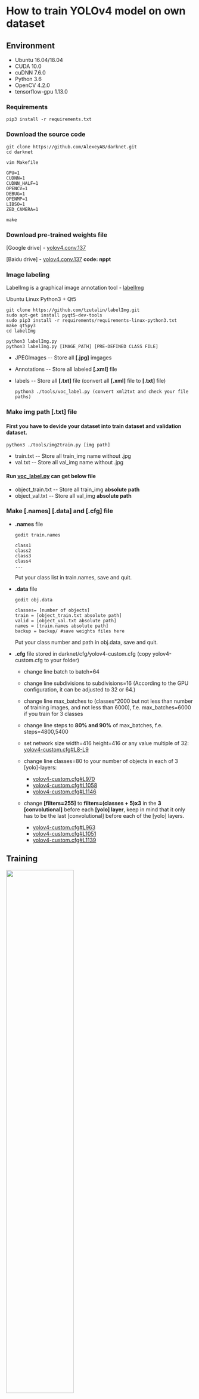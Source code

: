 # How to train YOLOv4 model on own dataset

## Environment
 * Ubuntu 16.04/18.04
 * CUDA 10.0
 * cuDNN 7.6.0
 * Python 3.6
 * OpenCV 4.2.0
 * tensorflow-gpu 1.13.0
 
### Requirements

    pip3 install -r requirements.txt
       
### Download the source code

    git clone https://github.com/AlexeyAB/darknet.git
    cd darknet

    vim Makefile

    GPU=1
    CUDNN=1 
    CUDNN_HALF=1 
    OPENCV=1 
    DEBUG=1 
    OPENMP=1 
    LIBSO=1 
    ZED_CAMERA=1 
    
    make


### Download pre-trained weights file

[Google drive] - [yolov4.conv.137](https://drive.google.com/file/d/1JKF-bdIklxOOVy-2Cr5qdvjgGpmGfcbp/view)

[Baidu drive] - [yolov4.conv.137](https://pan.baidu.com/s/1OvuN0CeS7RFj-bdM0d25AA)  __code: nppt__

    
### Image labeling

LabelImg is a graphical image annotation tool - [labelImg](https://github.com/tzutalin/labelImg)

Ubuntu Linux Python3 + Qt5
         
    git clone https://github.com/tzutalin/labelImg.git
    sudo apt-get install pyqt5-dev-tools
    sudo pip3 install -r requirements/requirements-linux-python3.txt
    make qt5py3
    cd labelImg

    python3 labelImg.py
    python3 labelImg.py [IMAGE_PATH] [PRE-DEFINED CLASS FILE]
    
    
 * JPEGImages -- Store all __[.jpg]__ imgages
 * Annotations -- Store all labeled __[.xml]__ file
 * labels -- Store all __[.txt]__ file (convert all __[.xml]__ file to __[.txt]__ file)
   
       python3 ./tools/voc_label.py (convert xml2txt and check your file paths)
       
###  Make img path [.txt] file

#### First you have to devide your dataset into train dataset and validation dataset.

    python3 ./tools/img2train.py [img path]
      
 * train.txt -- Store all train_img name without .jpg
 * val.txt -- Store all val_img name without .jpg

#### Run [voc_label.py](https://github.com/yehengchen/Object-Detection-and-Tracking/blob/master/OneStage/yolo/Train-a-YOLOv4-model/tools/voc_label.py) can get below file

 * object_train.txt -- Store all train_img __absolute path__
 * object_val.txt -- Store all val_img __absolute path__

### Make [.names] [.data] and [.cfg] file
 
 * __.names__ file
 
       gedit train.names
         
       class1
       class2
       class3
       class4
       ...
         
    Put your class list in train.names, save and quit.
 
 * __.data__ file
          
       gedit obj.data
          
       classes= [number of objects]
       train = [object_train.txt absolute path]
       valid = [object_val.txt absolute path]
       names = [train.names absolute path]
       backup = backup/ #save weights files here
     
    Put your class number and path in obj.data, save and quit.

 * __.cfg__ file stored in darknet/cfg/yolov4-custom.cfg (copy yolov4-custom.cfg to your folder)
 
    * change line batch to batch=64
    * change line subdivisions to subdivisions=16 (According to the GPU configuration, it can be adjusted to 32 or 64.)
    * change line max_batches to (classes*2000 but not less than number of training images, and not less than 6000), f.e. max_batches=6000 if you train for 3 classes
    * change line steps to __80% and 90%__ of max_batches, f.e. steps=4800,5400
    * set network size width=416 height=416 or any value multiple of 32: [yolov4-custom.cfg#L8-L9](https://github.com/yehengchen/Object-Detection-and-Tracking/blob/3629dc1d34091aaf10ccaab5221095c7ff1fb4c1/OneStage/yolo/Train-a-YOLOv4-model/yolov4-custom.cfg#L8-L9)

    * change line classes=80 to your number of objects in each of 3 [yolo]-layers:

      
      - [yolov4-custom.cfg#L970](https://github.com/yehengchen/Object-Detection-and-Tracking/blob/3629dc1d34091aaf10ccaab5221095c7ff1fb4c1/OneStage/yolo/Train-a-YOLOv4-model/yolov4-custom.cfg#L970)
      - [yolov4-custom.cfg#L1058](https://github.com/yehengchen/Object-Detection-and-Tracking/blob/3629dc1d34091aaf10ccaab5221095c7ff1fb4c1/OneStage/yolo/Train-a-YOLOv4-model/yolov4-custom.cfg#L1058)
      - [yolov4-custom.cfg#L1146](https://github.com/yehengchen/Object-Detection-and-Tracking/blob/3629dc1d34091aaf10ccaab5221095c7ff1fb4c1/OneStage/yolo/Train-a-YOLOv4-model/yolov4-custom.cfg#L1146)

    
    * change __[filters=255]__ to __filters=(classes + 5)x3__ in the __3 [convolutional]__ before each __[yolo] layer__, keep in mind that it only has to be the last [convolutional] before each of the [yolo] layers.

      - [yolov4-custom.cfg#L963](https://github.com/yehengchen/Object-Detection-and-Tracking/blob/3629dc1d34091aaf10ccaab5221095c7ff1fb4c1/OneStage/yolo/Train-a-YOLOv4-model/yolov4-custom.cfg#L963)
      - [yolov4-custom.cfg#L1051](https://github.com/yehengchen/Object-Detection-and-Tracking/blob/3629dc1d34091aaf10ccaab5221095c7ff1fb4c1/OneStage/yolo/Train-a-YOLOv4-model/yolov4-custom.cfg#L1051)
      - [yolov4-custom.cfg#L1139](https://github.com/yehengchen/Object-Detection-and-Tracking/blob/3629dc1d34091aaf10ccaab5221095c7ff1fb4c1/OneStage/yolo/Train-a-YOLOv4-model/yolov4-custom.cfg#L1139)

## Training

<img src="https://github.com/yehengchen/Object-Detection-and-Tracking/blob/master/OneStage/yolo/Train-a-YOLOv4-model/imgs/chart_yolov4-custom.png" width="60%" height="60%">
 
  * Training and visualization
 
        sudo ./darknet detector train [obj.data path] [yolov4-custom.cfg path]  yolov4.conv.137 -map
        
  * Train with multi-GPU

        sudo ./darknet detector train [obj.data path] [yolov4-custom.cfg path]  yolov4.conv.137 -gpus 0,1,2 -map

 ## Testing

<img src="https://github.com/yehengchen/Object-Detection-and-Tracking/blob/master/OneStage/yolo/Train-a-YOLOv4-model/imgs/yolov4.png" width="60%" height="60%">

   * Test on image
   
         ./darknet detector test [obj.data path] [yolov4-custom.cfg path] [weights file path] [image path]
       
   * Test on video
   
         ./darknet detector demo [obj.data path] [yolov4-custom.cfg path] [weights file path] [video path]
        
      
   * If you want to save test video results
        
         ./darknet detector demo [obj.data path] [yolov4-custom.cfg path] [weights file path] [video path] -out_filename [Custom naming]
